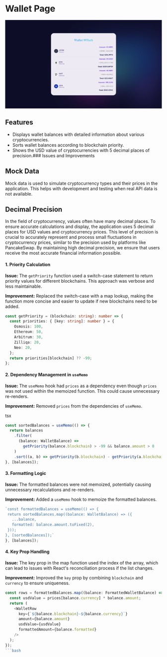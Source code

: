 # Wallet Page

![Demo Image](src/assets/background/demo.png)

## Features

- Displays wallet balances with detailed information about various cryptocurrencies.
- Sorts wallet balances according to blockchain priority.
- Shows the USD value of cryptocurrencies with 5 decimal places of precision.### Issues and Improvements

## Mock Data

Mock data is used to simulate cryptocurrency types and their prices in the application. This helps with development and testing when real API data is not available.

## Decimal Precision

In the field of cryptocurrency, values often have many decimal places. To ensure accurate calculations and display, the application uses 5 decimal places for USD values and cryptocurrency prices. This level of precision is crucial to accurately represent and process small fluctuations in cryptocurrency prices, similar to the precision used by platforms like PancakeSwap. By maintaining high decimal precision, we ensure that users receive the most accurate financial information possible.

#### 1\. Priority Calculation

**Issue:** The `getPriority` function used a switch-case statement to return priority values for different blockchains. This approach was verbose and less maintainable.

**Improvement:** Replaced the switch-case with a map lookup, making the function more concise and easier to update if new blockchains need to be added.

```typescript
const getPriority = (blockchain: string): number => {
  const priorities: { [key: string]: number } = {
    Osmosis: 100,
    Ethereum: 50,
    Arbitrum: 30,
    Zilliqa: 20,
    Neo: 20,
  };
  return priorities[blockchain] ?? -99;
};
```

#### 2\. Dependency Management in `useMemo`

**Issue:** The `useMemo` hook had `prices` as a dependency even though `prices` was not used within the memoized function. This could cause unnecessary re-renders.

**Improvement:** Removed `prices` from the dependencies of `useMemo`.

tsx

```typescript
const sortedBalances = useMemo(() => {
  return balances
    .filter(
      (balance: WalletBalance) =>
        getPriority(balance.blockchain) > -99 && balance.amount > 0
    )
    .sort((a, b) => getPriority(b.blockchain) - getPriority(a.blockchain));
}, [balances]);
```

#### 3\. Formatting Logic

**Issue:** The formatted balances were not memoized, potentially causing unnecessary recalculations and re-renders.

**Improvement:** Added a `useMemo` hook to memoize the formatted balances.

```typescript
`const formattedBalances = useMemo(() => {
 return sortedBalances.map((balance: WalletBalance) => ({
   ...balance,
   formatted: balance.amount.toFixed(2),
 }));
}, [sortedBalances]);`
}, [balances]);
```

#### 4\. Key Prop Handling

**Issue:** The key prop in the map function used the index of the array, which can lead to issues with React's reconciliation process if the list changes.

**Improvement:** Improved the `key` prop by combining `blockchain` and `currency` to ensure uniqueness.

````typescript
const rows = formattedBalances.map((balance: FormattedWalletBalance) => {
  const usdValue = prices[balance.currency] * balance.amount;
  return (
    <WalletRow
      key={`${balance.blockchain}-${balance.currency}`}
      amount={balance.amount}
      usdValue={usdValue}
      formattedAmount={balance.formatted}
    />
  );
});
```bash
````

